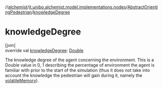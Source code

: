 //[alchemist](../../../index.md)/[it.unibo.alchemist.model.implementations.nodes](../index.md)/[AbstractOrientingPedestrian](index.md)/[knowledgeDegree](knowledge-degree.md)

# knowledgeDegree

[jvm]\
override val [knowledgeDegree](knowledge-degree.md): [Double](https://kotlinlang.org/api/latest/jvm/stdlib/kotlin/-double/index.html)

The knowledge degree of the agent concerning the environment. This is a Double value in 0, 1 describing the percentage of environment the agent is familiar with prior to the start of the simulation (thus it does not take into account the knowledge the pedestrian will gain during it, namely the [volatileMemory](volatile-memory.md)).
